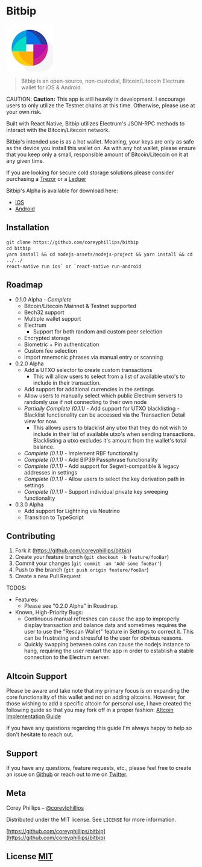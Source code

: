 # Bitbip

![](header.png)

> Bitbip is an open-source, non-custodial, Bitcoin/Litecoin Electrum wallet for iOS & Android.

CAUTION: **Caution:**
This app is still heavily in development. I encourage users to only utilize the Testnet chains at this time. Otherwise, please use at your own risk.

Built with React Native, Bitbip utilizes Electrum's JSON-RPC methods to interact with the Bitcoin/Litecoin network.

Bitbip's intended use is as a hot wallet.
Meaning, your keys are only as safe as the device you install this wallet on.
As with any hot wallet, please ensure that you keep only a small, responsible amount of Bitcoin/Litecoin on it at any given time.

If you are looking for secure cold storage solutions please consider purchasing a [Trezor](https://wallet.trezor.io) or a [Ledger](https://www.ledger.com/)

Bitbip's Alpha is available for download here:

* [iOS](https://testflight.apple.com/join/yTLqj9Xn)
* [Android](https://play.google.com/store/apps/details?id=com.kisswallet)

## Installation
```
git clone https://github.com/coreyphillips/bitbip
cd bitbip
yarn install && cd nodejs-assets/nodejs-project && yarn install && cd ../../
react-native run ios` or `react-native run-android
```
## Roadmap

* 0.1.0 Alpha - *Complete*
    * Bitcoin/Litecoin Mainnet & Testnet supported
    * Bech32 support
    * Multiple wallet support
    * Electrum
        * Support for both random and custom peer selection
    * Encrypted storage
    * Biometric + Pin authentication
    * Custom fee selection
    * Import mnemonic phrases via manual entry or scanning
* 0.2.0 Alpha
    * Add a UTXO selector to create custom transactions
        * This will allow users to select from a list of available utxo's to include in their transaction.
    * Add support for additional currencies in the settings
    * Allow users to manually select which public Electrum servers to randomly use if not connecting to their own node
    * *Partially Complete (0.1.1)* - Add support for UTXO blacklisting - Blacklist functionality can be accessed via the Transaction Detail view for now.
        * This allows users to blacklist any utxo that they do not wish to include in their list of available utxo's when sending transactions. Blacklisting a utxo excludes it's amount from the wallet's total balance.
    * *Complete (0.1.1)* - Implement RBF functionality
    * *Complete (0.1.1)* - Add BIP39 Passphrase functionality
    * *Complete (0.1.1)* - Add support for Segwit-compatible & legacy addresses in settings
    * *Complete (0.1.1)* - Allow users to select the key derivation path in settings
    * *Complete (0.1.1)* - Support individual private key sweeping functionality
* 0.3.0 Alpha
    * Add support for Lightning via Neutrino
    * Transition to TypeScript
## Contributing

1. Fork it (<https://github.com/coreyphillips/bitbip>)
2. Create your feature branch (`git checkout -b feature/fooBar`)
3. Commit your changes (`git commit -am 'Add some fooBar'`)
4. Push to the branch (`git push origin feature/fooBar`)
5. Create a new Pull Request

TODOS:
* Features:
    * Please see "0.2.0 Alpha" in Roadmap.
* Known, High-Priority Bugs:
    * Continuous manual refreshes can cause the app to improperly display transaction and balance data and sometimes requires the user to use the "Rescan Wallet" feature in Settings to correct it. This can be frustrating and stressful to the user for obvious reasons.
    * Quickly swapping between coins can cause the nodejs instance to hang, requiring the user restart the app in order to establish a stable connection to the Electrum server.

## Altcoin Support
Please be aware and take note that my primary focus is on expanding the core functionality of this wallet and not on adding altcoins. However, for those wishing to add a specific altcoin for personal use, I have created the following guide so that you may fork off in a proper fashion:
[Altcoin Implementation Guide](https://gist.github.com/coreyphillips/91de5d15964797054988522664cc3150)
 
 If you have any questions regarding this guide I'm always happy to help so don't hesitate to reach out.

## Support

If you have any questions, feature requests, etc., please feel free to create an issue on [Github](https://github.com/coreyphillips/bitbip/issues) or reach out to me on [Twitter](https://twitter.com/coreylphillips).

## Meta

Corey Phillips – [@coreylphillips](https://twitter.com/coreylphillips)

Distributed under the MIT license. See ``LICENSE`` for more information.

[https://github.com/coreyphillips/bitbip](https://github.com/coreyphillips/bitbip)

## License [MIT](https://github.com/coreyphillips/bitbip/blob/master/LICENSE)
